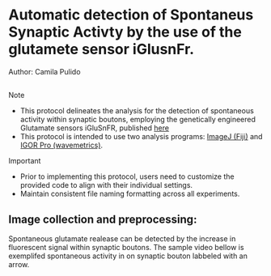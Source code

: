 # Automatic detection of Spontaneus Synaptic Activty by the use of the glutamete sensor iGlusnFr.
Author: Camila Pulido

##
> [!NOTE]
>* This protocol delineates the analysis for the detection of spontaneous activity within synaptic boutons, employing the genetically engineered Glutamate sensors iGluSnFR, published [here](https://www.biorxiv.org/content/10.1101/2023.08.24.554624v1)
>* This protocol is intended to use two analysis programs: [ImageJ (Fiji)](https://fiji.sc/) and [IGOR Pro (wavemetrics)](https://www.wavemetrics.com/).

> [!IMPORTANT]
> * Prior to implementing this protocol, users need to customize the provided code to align with their individual settings.
> * Maintain consistent file naming formatting across all experiments.

## Image collection and preprocessing: 

Spontaneous glutamate realease can be detected by the increase in fluorescent signal within synaptic boutons. The sample video bellow is exemplifed spontaneous activity in on synaptic bouton labbeled with an arrow. 

